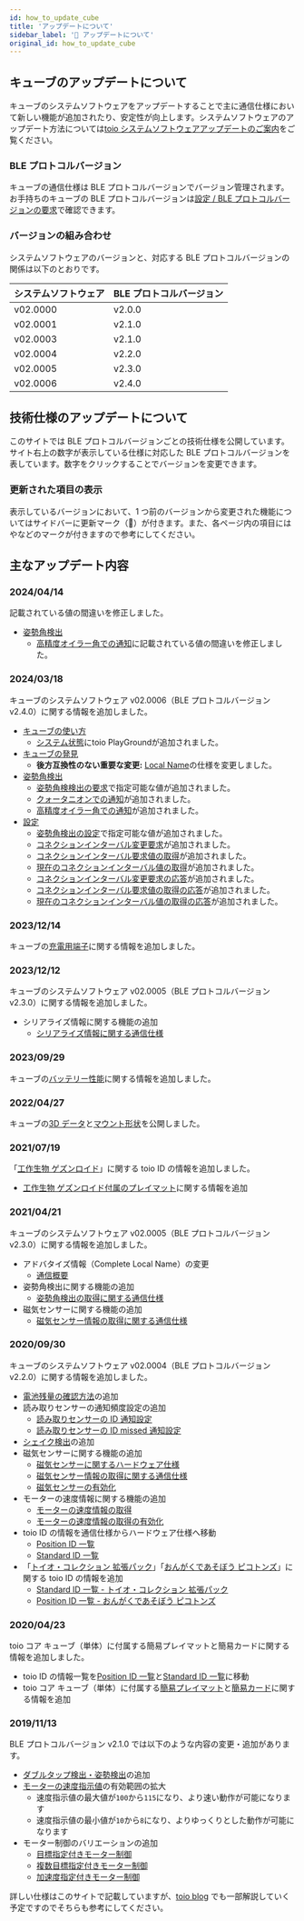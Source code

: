 ```yaml
---
id: how_to_update_cube
title: 'アップデートについて'
sidebar_label: '🔄 アップデートについて'
original_id: how_to_update_cube
---
```


## キューブのアップデートについて

キューブのシステムソフトウェアをアップデートすることで主に通信仕様において新しい機能が追加されたり、安定性が向上します。システムソフトウェアのアップデート方法については[toio システムソフトウェアアップデートのご案内](https://toio.io/update)をご覧ください。

### BLE プロトコルバージョン

キューブの通信仕様は BLE プロトコルバージョンでバージョン管理されます。お手持ちのキューブの BLE プロトコルバージョンは[設定 / BLE プロトコルバージョンの要求](configuration.md#ble-プロトコルバージョンの要求)で確認できます。

### バージョンの組み合わせ <span class="update"/>

システムソフトウェアのバージョンと、対応する BLE プロトコルバージョンの関係は以下のとおりです。

| システムソフトウェア | BLE プロトコルバージョン |
| -------------------- | ------------------------ |
| v02.0000             | v2.0.0                   |
| v02.0001             | v2.1.0                   |
| v02.0003             | v2.1.0                   |
| v02.0004             | v2.2.0                   |
| v02.0005             | v2.3.0                   |
| v02.0006             | v2.4.0                   |

## 技術仕様のアップデートについて

このサイトでは BLE プロトコルバージョンごとの技術仕様を公開しています。サイト右上の数字が表示している仕様に対応した BLE プロトコルバージョンを表しています。数字をクリックすることでバージョンを変更できます。

### 更新された項目の表示

表示しているバージョンにおいて、1 つ前のバージョンから変更された機能についてはサイドバーに更新マーク（🔄）が付きます。また、各ページ内の項目には<span class="new"/>や<span class="update"/>などのマークが付きますので参考にしてください。

## 主なアップデート内容

### 2024/04/14 <span class="new"/>

記載されている値の間違いを修正しました。

-   [姿勢角検出](ble_high_precision_tilt_sensor)
    -   [高精度オイラー角での通知](ble_high_precision_tilt_sensor#姿勢角情報の取得高精度オイラー角での通知-)に記載されている値の間違いを修正しました。

### 2024/03/18

キューブのシステムソフトウェア v02.0006（BLE プロトコルバージョン v2.4.0）に関する情報を追加しました。

-   [キューブの使い方](how_to_use_cube)
    -   [システム状態](how_to_use_cube#システム状態-)にtoio PlayGroundが追加されました。
-   [キューブの発見](ble_communication_overview#キューブの発見-)
    -   **後方互換性のない重要な変更:** [Local Name](ble_communication_overview#complete-local-name-と-shortened-local-name-について-)の仕様を変更しました。
-   [姿勢角検出](ble_high_precision_tilt_sensor)
    -   [姿勢角検検出の要求](ble_high_precision_tilt_sensor#姿勢角検出の要求)で指定可能な値が追加されました。
    -   [クォータニオンでの通知](ble_high_precision_tilt_sensor#姿勢角情報の取得クォータニオンでの通知-)が追加されました。
    -   [高精度オイラー角での通知](ble_high_precision_tilt_sensor#姿勢角情報の取得高精度オイラー角での通知-)が追加されました。
-   [設定](ble_configuration)
    -   [姿勢角検出の設定](ble_configuration#姿勢角検出の設定-)で指定可能な値が追加されました。
    -   [コネクションインターバル変更要求](ble_configuration#コネクションインターバル変更要求-)が追加されました。
    -   [コネクションインターバル要求値の取得](ble_configuration#コネクションインターバル要求値の取得-)が追加されました。
    -   [現在のコネクションインターバル値の取得](ble_configuration#現在のコネクションインターバル値の取得-)が追加されました。
    -   [コネクションインターバル変更要求の応答](ble_configuration#コネクションインターバル変更要求の応答-)が追加されました。
    -   [コネクションインターバル要求値の取得の応答](ble_configuration#コネクションインターバル要求値の取得の応答-)が追加されました。
    -   [現在のコネクションインターバル値の取得の応答](ble_configuration#現在のコネクションインターバル値の取得の応答-)が追加されました。

### 2023/12/14

キューブの[充電用端子](hardware_other.md#充電用端子)に関する情報を追加しました。

### 2023/12/12

キューブのシステムソフトウェア v02.0005（BLE プロトコルバージョン v2.3.0）に関する情報を追加しました。

-   シリアライズ情報に関する機能の追加
    -   [シリアライズ情報に関する通信仕様](serialized_information.md)

### 2023/09/29

キューブの[バッテリー性能](hardware_other.md#バッテリー性能)に関する情報を追加しました。

### 2022/04/27

キューブの[3D データ](hardware_shape.md#3d-データ)と[マウント形状](hardware_shape.md#マウント形状)を公開しました。

### 2021/07/19

「[工作生物 ゲズンロイド](https://toio.io/titles/gesundroid.html)」に関する toio ID の情報を追加しました。

-   [工作生物 ゲズンロイド付属のプレイマット](info_position_id.md#工作生物nbspゲズンロイド付属のプレイマット)に関する情報を追加

### 2021/04/21

キューブのシステムソフトウェア v02.0005（BLE プロトコルバージョン v2.3.0）に関する情報を追加しました。

-   アドバタイズ情報（Complete Local Name）の変更
    -   [通信概要](ble_communication_overview.md#キューブの発見)
-   姿勢角検出に関する機能の追加
    -   [姿勢角検出の取得に関する通信仕様](high_precision_tilt_sensor.md)
-   磁気センサーに関する機能の追加
    -   [磁気センサー情報の取得に関する通信仕様](magnetic_sensor.md)

### 2020/09/30

キューブのシステムソフトウェア v02.0004（BLE プロトコルバージョン v2.2.0）に関する情報を追加しました。

-   [電池残量の確認方法](how_to_use_cube.md#電池残量の確認)の追加
-   読み取りセンサーの通知頻度設定の追加
    -   [読み取りセンサーの ID 通知設定](configuration.md#読み取りセンサーの-id-通知設定)
    -   [読み取りセンサーの ID missed 通知設定](configuration.md#読み取りセンサーの-id-missed-通知設定)
-   [シェイク検出](sensor.md#シェイク検出)の追加
-   磁気センサーに関する機能の追加
    -   [磁気センサーに関するハードウェア仕様](hardware_magnet.md)
    -   [磁気センサー情報の取得に関する通信仕様](magnetic_sensor.md)
    -   [磁気センサーの有効化](configuration.md#磁気センサーの設定)
-   モーターの速度情報に関する機能の追加
    -   [モーターの速度情報の取得](motor.md#モーターの速度情報の取得)
    -   [モーターの速度情報の取得の有効化](configuration.md#モーターの速度情報の取得の設定)
-   toio ID の情報を通信仕様からハードウェア仕様へ移動
    -   [Position ID 一覧](info_position_id.md)
    -   [Standard ID 一覧](info_standard_id.md)
-   「[トイオ・コレクション 拡張パック](https://toio.io/titles/toio-collection-extension.html)」「[おんがくであそぼう ピコトンズ](https://toio.io/titles/picotons.html)」に関する toio ID の情報を追加
    -   [Standard ID 一覧 - トイオ・コレクション 拡張パック](info_standard_id.md#トイオ・コレクション-拡張パックに付属する読み取りマーク)
    -   [Position ID 一覧 - おんがくであそぼう ピコトンズ](info_position_id.md#おんがくであそぼうnbspピコトンズ付属のマット)

### 2020/04/23

toio コア キューブ（単体）に付属する簡易プレイマットと簡易カードに関する情報を追加しました。

-   toio ID の情報一覧を[Position ID 一覧](info_position_id.md)と[Standard ID 一覧](info_standard_id.md)に移動
-   toio コア キューブ（単体）に付属する[簡易プレイマット](info_position_id.md#toio-コア-キューブ（単体）付属の簡易プレイマット)と[簡易カード](info_standard_id.md#toio-コア-キューブ（単体）付属の簡易カード)に関する情報を追加

### 2019/11/13

BLE プロトコルバージョン v2.1.0 では以下のような内容の変更・追加があります。

-   [ダブルタップ検出・姿勢検出](sensor.md#検出)の追加
-   [モーターの速度指示値](motor.md#モーターの速度指示値)の有効範囲の拡大
    -   速度指示値の最大値が`100`から`115`になり、より速い動作が可能になります
    -   速度指示値の最小値が`10`から`8`になり、よりゆっくりとした動作が可能になります
-   モーター制御のバリエーションの追加
    -   [目標指定付きモーター制御](motor.md#目標指定付きモーター制御)
    -   [複数目標指定付きモーター制御](motor.md#複数目標指定付きモーター制御)
    -   [加速度指定付きモーター制御](motor.md#加速度指定付きモーター制御)

詳しい仕様はこのサイトで記載していますが、[toio blog](https://toio.io/blog/) でも一部解説していく予定ですのでそちらも参考にしてください。
